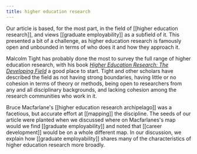 ```yaml
--- 
title: higher education research 
--- 
```

Our article is based, for the most part, in the field of [[higher education research]], and views [[graduate employability]] as a subfield of it. This presented a bit of a challenge, as higher education research is famously open and unbounded in terms of who does it and how they approach it. 

Malcolm Tight has probably done the most to survey the full range of higher education research, with his book [*Higher Education Research: The Developing Field*](https://www.google.com.au/books/edition/Higher_Education_Research/f290DwAAQBAJ?hl=en&gbpv=1&printsec=frontcover) a good place to start. Tight and other scholars have described the field as not having strong boundaries, having little or no cohesion in terms of theory or methods, being open to researchers from any and all disciplinary backgrounds, and lacking cohesion among the research communities who work in it. 

 Bruce Macfarlane's [[higher education research archipelago]] was a facetious, but accurate effort at [[mapping]] the discipline. The seeds of our article were planted when we discussed where on Macfarlanes's map would we find [[graduate employability]] and noted that [[career development]] would be on a whole different map. In our discussion, we explain how [[graduate employability]] shares many of the characteristics of higher education research more broadly. 
 
 